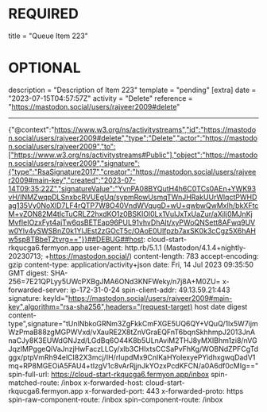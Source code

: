 
# REQUIRED
title = "Queue Item 223"
# OPTIONAL
description = "Description of Item 223"
template = "pending"
[extra]
date = "2023-07-15T04:57:57Z"
activity = "Delete"
reference = "https://mastodon.social/users/rajveer2009#delete"

---
{"@context":"https://www.w3.org/ns/activitystreams","id":"https://mastodon.social/users/rajveer2009#delete","type":"Delete","actor":"https://mastodon.social/users/rajveer2009","to":["https://www.w3.org/ns/activitystreams#Public"],"object":"https://mastodon.social/users/rajveer2009","signature":{"type":"RsaSignature2017","creator":"https://mastodon.social/users/rajveer2009#main-key","created":"2023-07-14T09:35:22Z","signatureValue":"YvnPA08BYQutH4h6C0TCs0AEn+YWK93vH/INMZwqpDLSnxbcRVUEgUq/sypmRowUsmqTWnJHRakUUrWlqctPWHDag135Vy0NoXlD7LF4rQTP7W8O40VndWVqugD+wU+qwbwQwMxIh/bkXFtcM+vZON82M4tIcTuCRLZ2hxdKO1z0BSKIOl0Lx1VuIJxTxUaZur/aXjlj0MJnKjMvfIeIOzxFyt4ajTw6qsBETEap96PUL91vhvDhAlt/xyPWoQNSett8AFwq9UVw0Ylv4ySWSBnZ0k1YlJEst2zGOcT5c/OAoE0Ulfpzb7axSK0k3cCgz5X6hAHw5sp8TBbeT2tvrg=="}}##DEBUG##host: cloud-start-rkqucga6.fermyon.app
user-agent: http.rb/5.1.1 (Mastodon/4.1.4+nightly-20230713; +https://mastodon.social/)
content-length: 783
accept-encoding: gzip
content-type: application/activity+json
date: Fri, 14 Jul 2023 09:35:50 GMT
digest: SHA-256=7E21QPLyy5UWcPXBgJMA6ONd3KNFWeky/n7j8A+M0ZU=
x-forwarded-server: ip-172-31-0-24
spin-client-addr: 49.13.59.21:443
signature: keyId="https://mastodon.social/users/rajveer2009#main-key",algorithm="rsa-sha256",headers="(request-target) host date digest content-type",signature="tUnlNbkoGRNm3ZgFkkCmFXGE5UQ6QY+VQuQ/1lx5W7ijmWzPmaB88zgMGPWVxd/vXauRE2X8tZnVGraEQFnT6bqnSkhhmpJ2013JnAnaCJy8K3EUWdGNJzd/LGdBq6O44K8b5ULnAviM2THJ8yMXIBhm1zi8/nVGJqzIMPggeQiVaJnzjHwFaczLLCy/xlb3CHIxtsCCSaPvFhKg/WOBNdZPFCgTdggx/ptpVmRh94elCI82X3mcj/IH/rIupdMx9CnlKaHYoIexyePYidhxgwqDadV1mq+RP8MGEOiA5FAU4+tIzgV1c8vArRjjnJkYOzxPcdKFCN/a0A6df0cMIg=="
spin-full-url: https://cloud-start-rkqucga6.fermyon.app/inbox
spin-matched-route: /inbox
x-forwarded-host: cloud-start-rkqucga6.fermyon.app
x-forwarded-port: 443
x-forwarded-proto: https
spin-raw-component-route: /inbox
spin-component-route: /inbox

